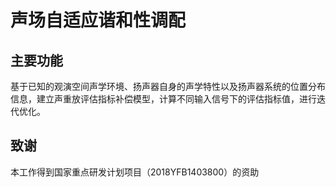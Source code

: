 # 声场自适应谐和性调配
## 主要功能
基于已知的观演空间声学环境、扬声器自身的声学特性以及扬声器系统的位置分布信息，建立声重放评估指标补偿模型，计算不同输入信号下的评估指标值，进行迭代优化。
## 致谢
本工作得到国家重点研发计划项目（2018YFB1403800）的资助
